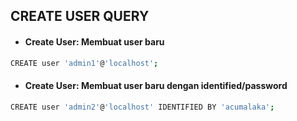 ## CREATE USER QUERY

- #### Create User: Membuat user baru

```bash
CREATE user 'admin1'@'localhost';
```

- #### Create User: Membuat user baru dengan identified/password

```bash
CREATE user 'admin2'@'localhost' IDENTIFIED BY 'acumalaka';
```